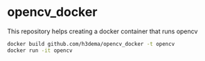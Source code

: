 # opencv_docker
This repository helps creating a docker container that runs opencv


```bash
docker build github.com/h3dema/opencv_docker -t opencv
docker run -it opencv
```
